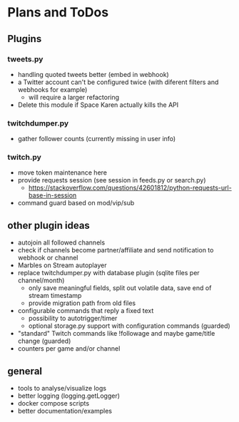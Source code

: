 # Plans and ToDos

## Plugins

### tweets.py
- handling quoted tweets better (embed in webhook)
- a Twitter account can't be configured twice (with diferent filters and webhooks for example)
  - will require a larger refactoring
- Delete this module if Space Karen actually kills the API

### twitchdumper.py
- gather follower counts (currently missing in user info)

### twitch.py
- move token maintenance here
- provide requests session (see session in feeds.py or search.py)
  - https://stackoverflow.com/questions/42601812/python-requests-url-base-in-session
- command guard based on mod/vip/sub

## other plugin ideas
- autojoin all followed channels
- check if channels become partner/affiliate and send notification to webhook or channel
- Marbles on Stream autoplayer
- replace twitchdumper.py with database plugin (sqlite files per channel/month)
  - only save meaningful fields, split out volatile data, save end of stream timestamp
  - provide migration path from old files
- configurable commands that reply a fixed text
  - possibility to autotrigger/timer
  - optional storage.py support with configuration commands (guarded)
- "standard" Twitch commands like !followage and maybe game/title change (guarded)
- counters per game and/or channel

## general
- tools to analyse/visualize logs
- better logging (logging.getLogger)
- docker compose scripts
- better documentation/examples
